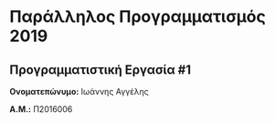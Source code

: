 # Παράλληλος Προγραμματισμός 2019
## Προγραμματιστική Εργασία #1

**Ονοματεπώνυμο:** Ιωάννης Αγγέλης

**Α.Μ.:** Π2016006


